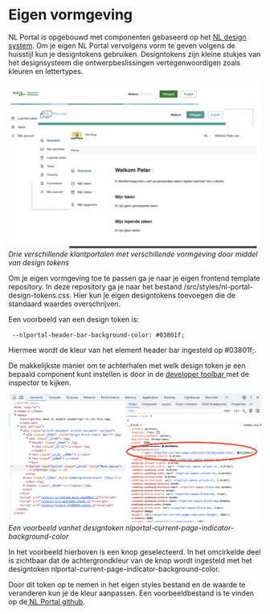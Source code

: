 # Eigen vormgeving

NL Portal is opgebouwd met componenten gebaseerd op het [NL design system](https://nldesignsystem.nl/). Om je eigen 
NL Portal vervolgens vorm te geven volgens de huisstijl kun je designtokens gebruiken. 
Designtokens zijn kleine stukjes van het designsysteem die ontwerpbeslissingen vertegenwoordigen 
zoals kleuren en lettertypes.

![eigen-vormgeving](img/eigen-vormgeving.png)
*Drie verschillende klantportalen met verschillende vormgeving door middel van design tokens*

Om je eigen vormgeving toe te passen ga je naar je eigen frontend template repository. In deze 
repository ga je naar het bestand /src/styles/nl-portal-design-tokens.css. Hier kun je eigen 
designtokens toevoegen die de standaard waardes overschrijven.

Een voorbeeld van een design token is:

```
 --nlportal-header-bar-background-color: #03801f;
```

Hiermee wordt de kleur van het element header bar ingesteld op #03801f;.

De makkelijkste manier om te achterhalen met welk design token je een bepaald component kunt 
instellen is door in de [developer toolbar ](https://developer.chrome.com/docs/devtools/overview)met de inspector te kijken.

![design-token-voorbeeld](img/design-token-voorbeeld.png)
*Een voorbeeld vanhet designtoken nlportal-current-page-indicator-background-color*

In het voorbeeld hierboven is een knop geselecteerd. In het omcirkelde deel is zichtbaar dat 
de achtergrondkleur van de knop wordt ingesteld met het designtoken 
nlportal-current-page-indicator-background-color.

Door dit token op te nemen in het eigen styles bestand en de waarde te veranderen kun je de 
kleur aanpassen. Een voorbeeldbestand is te vinden op de[ NL Portal github](https://github.com/nl-portal/nl-portal-frontend-template/blob/master/src/styles/nl-portal-design-tokens.css).



